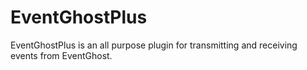 EventGhostPlus
==============

EventGhostPlus is an all purpose plugin for transmitting and receiving events from EventGhost.